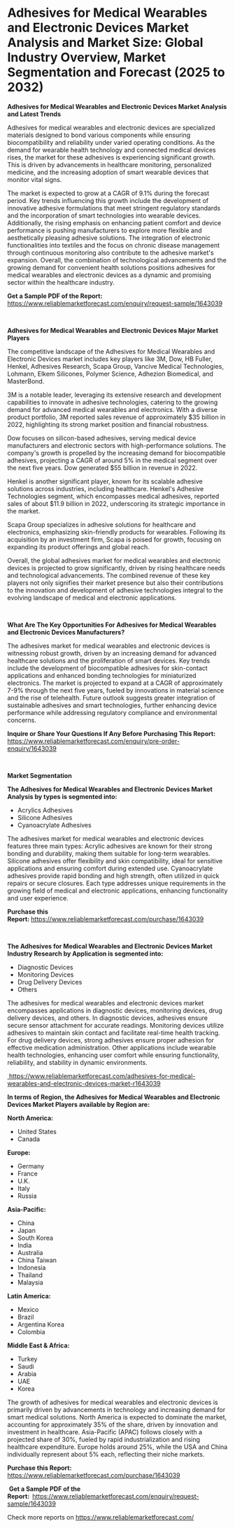 <p><h1>Adhesives for Medical Wearables and Electronic Devices Market Analysis and Market Size: Global Industry Overview, Market Segmentation and Forecast (2025 to 2032)</h1></p><p><strong>Adhesives for Medical Wearables and Electronic Devices Market Analysis and Latest Trends</strong></p>
<p><p>Adhesives for medical wearables and electronic devices are specialized materials designed to bond various components while ensuring biocompatibility and reliability under varied operating conditions. As the demand for wearable health technology and connected medical devices rises, the market for these adhesives is experiencing significant growth. This is driven by advancements in healthcare monitoring, personalized medicine, and the increasing adoption of smart wearable devices that monitor vital signs.</p><p>The market is expected to grow at a CAGR of 9.1% during the forecast period. Key trends influencing this growth include the development of innovative adhesive formulations that meet stringent regulatory standards and the incorporation of smart technologies into wearable devices. Additionally, the rising emphasis on enhancing patient comfort and device performance is pushing manufacturers to explore more flexible and aesthetically pleasing adhesive solutions. The integration of electronic functionalities into textiles and the focus on chronic disease management through continuous monitoring also contribute to the adhesive market's expansion. Overall, the combination of technological advancements and the growing demand for convenient health solutions positions adhesives for medical wearables and electronic devices as a dynamic and promising sector within the healthcare industry.</p></p>
<p><strong>Get a Sample PDF of the Report:&nbsp;</strong> <a href="https://www.reliablemarketforecast.com/enquiry/request-sample/1643039?utm_campaign=1110&utm_medium=2&utm_source=Github&utm_content=ia&utm_term=12012025&utm_id=adhesives-for-medical-wearables-and-electronic-devices">https://www.reliablemarketforecast.com/enquiry/request-sample/1643039</a></p>
<p>&nbsp;</p>
<p><strong>Adhesives for Medical Wearables and Electronic Devices Major Market Players</strong></p>
<p><p>The competitive landscape of the Adhesives for Medical Wearables and Electronic Devices market includes key players like 3M, Dow, HB Fuller, Henkel, Adhesives Research, Scapa Group, Vancive Medical Technologies, Lohmann, Elkem Silicones, Polymer Science, Adhezion Biomedical, and MasterBond. </p><p>3M is a notable leader, leveraging its extensive research and development capabilities to innovate in adhesive technologies, catering to the growing demand for advanced medical wearables and electronics. With a diverse product portfolio, 3M reported sales revenue of approximately $35 billion in 2022, highlighting its strong market position and financial robustness.</p><p>Dow focuses on silicon-based adhesives, serving medical device manufacturers and electronic sectors with high-performance solutions. The company's growth is propelled by the increasing demand for biocompatible adhesives, projecting a CAGR of around 5% in the medical segment over the next five years. Dow generated $55 billion in revenue in 2022.</p><p>Henkel is another significant player, known for its scalable adhesive solutions across industries, including healthcare. Henkel's Adhesive Technologies segment, which encompasses medical adhesives, reported sales of about $11.9 billion in 2022, underscoring its strategic importance in the market.</p><p>Scapa Group specializes in adhesive solutions for healthcare and electronics, emphasizing skin-friendly products for wearables. Following its acquisition by an investment firm, Scapa is poised for growth, focusing on expanding its product offerings and global reach.</p><p>Overall, the global adhesives market for medical wearables and electronic devices is projected to grow significantly, driven by rising healthcare needs and technological advancements. The combined revenue of these key players not only signifies their market presence but also their contributions to the innovation and development of adhesive technologies integral to the evolving landscape of medical and electronic applications.</p></p>
<p>&nbsp;</p>
<p><strong>What Are The Key Opportunities For Adhesives for Medical Wearables and Electronic Devices Manufacturers?</strong></p>
<p><p>The adhesives market for medical wearables and electronic devices is witnessing robust growth, driven by an increasing demand for advanced healthcare solutions and the proliferation of smart devices. Key trends include the development of biocompatible adhesives for skin-contact applications and enhanced bonding technologies for miniaturized electronics. The market is projected to expand at a CAGR of approximately 7-9% through the next five years, fueled by innovations in material science and the rise of telehealth. Future outlook suggests greater integration of sustainable adhesives and smart technologies, further enhancing device performance while addressing regulatory compliance and environmental concerns.</p></p>
<p><strong>Inquire or Share Your Questions If Any Before Purchasing This Report:</strong> <a href="https://www.reliablemarketforecast.com/enquiry/pre-order-enquiry/1643039?utm_campaign=1110&utm_medium=2&utm_source=Github&utm_content=ia&utm_term=12012025&utm_id=adhesives-for-medical-wearables-and-electronic-devices">https://www.reliablemarketforecast.com/enquiry/pre-order-enquiry/1643039</a></p>
<p>&nbsp;</p>
<p><strong>Market Segmentation</strong></p>
<p><strong>The Adhesives for Medical Wearables and Electronic Devices Market Analysis by types is segmented into:</strong></p>
<p><ul><li>Acrylics Adhesives</li><li>Silicone Adhesives</li><li>Cyanoacrylate Adhesives</li></ul></p>
<p><p>The adhesives market for medical wearables and electronic devices features three main types: Acrylic adhesives are known for their strong bonding and durability, making them suitable for long-term wearables. Silicone adhesives offer flexibility and skin compatibility, ideal for sensitive applications and ensuring comfort during extended use. Cyanoacrylate adhesives provide rapid bonding and high strength, often utilized in quick repairs or secure closures. Each type addresses unique requirements in the growing field of medical and electronic applications, enhancing functionality and user experience.</p></p>
<p><strong>Purchase this Report:&nbsp;</strong><a href="https://www.reliablemarketforecast.com/purchase/1643039?utm_campaign=1110&utm_medium=2&utm_source=Github&utm_content=ia&utm_term=12012025&utm_id=adhesives-for-medical-wearables-and-electronic-devices">https://www.reliablemarketforecast.com/purchase/1643039</a></p>
<p>&nbsp;</p>
<p><strong>The Adhesives for Medical Wearables and Electronic Devices Market Industry Research by Application is segmented into:</strong></p>
<p><ul><li>Diagnostic Devices</li><li>Monitoring Devices</li><li>Drug Delivery Devices</li><li>Others</li></ul></p>
<p><p>The adhesives for medical wearables and electronic devices market encompasses applications in diagnostic devices, monitoring devices, drug delivery devices, and others. In diagnostic devices, adhesives ensure secure sensor attachment for accurate readings. Monitoring devices utilize adhesives to maintain skin contact and facilitate real-time health tracking. For drug delivery devices, strong adhesives ensure proper adhesion for effective medication administration. Other applications include wearable health technologies, enhancing user comfort while ensuring functionality, reliability, and stability in dynamic environments.</p></p>
<p><a href="https://www.reliablemarketforecast.com/adhesives-for-medical-wearables-and-electronic-devices-market-r1643039?utm_campaign=1110&utm_medium=2&utm_source=Github&utm_content=ia&utm_term=12012025&utm_id=adhesives-for-medical-wearables-and-electronic-devices">&nbsp;https://www.reliablemarketforecast.com/adhesives-for-medical-wearables-and-electronic-devices-market-r1643039</a></p>
<p><strong>In terms of Region, the Adhesives for Medical Wearables and Electronic Devices Market Players available by Region are:</strong></p>
<p>
    <p> <strong> North America: </strong>
        <ul>
            <li>United States</li>
            <li>Canada</li>
        </ul>
        </p> 
    <p> <strong> Europe: </strong>
        <ul>
            <li>Germany</li>
            <li>France</li>
            <li>U.K.</li>
            <li>Italy</li>
            <li>Russia</li>
        </ul>
        </p> 
    <p> <strong> Asia-Pacific: </strong>
        <ul>
            <li>China</li>
            <li>Japan</li>
            <li>South Korea</li>
            <li>India</li>
            <li>Australia</li>
            <li>China Taiwan</li>
            <li>Indonesia</li>
            <li>Thailand</li>
            <li>Malaysia</li>
        </ul>
        </p> 
    <p> <strong> Latin America: </strong>
        <ul>
            <li>Mexico</li>
            <li>Brazil</li>
            <li>Argentina Korea</li>
            <li>Colombia</li>
        </ul>
        </p> 
    <p> <strong> Middle East & Africa: </strong>
        <ul>
            <li>Turkey</li>
            <li>Saudi</li>
            <li>Arabia</li>
            <li>UAE</li>
            <li>Korea</li>
        </ul>
    </p>
    </p>
<p><p>The growth of adhesives for medical wearables and electronic devices is primarily driven by advancements in technology and increasing demand for smart medical solutions. North America is expected to dominate the market, accounting for approximately 35% of the share, driven by innovation and investment in healthcare. Asia-Pacific (APAC) follows closely with a projected share of 30%, fueled by rapid industrialization and rising healthcare expenditure. Europe holds around 25%, while the USA and China individually represent about 5% each, reflecting their niche markets.</p></p>
<p><strong>Purchase this Report: </strong><a href="https://www.reliablemarketforecast.com/purchase/1643039?utm_campaign=1110&utm_medium=2&utm_source=Github&utm_content=ia&utm_term=12012025&utm_id=adhesives-for-medical-wearables-and-electronic-devices">https://www.reliablemarketforecast.com/purchase/1643039</a></p>
<p>&nbsp;<strong>Get a Sample PDF of the Report:&nbsp;&nbsp;</strong><a href="https://www.reliablemarketforecast.com/enquiry/request-sample/1643039?utm_campaign=1110&utm_medium=2&utm_source=Github&utm_content=ia&utm_term=12012025&utm_id=adhesives-for-medical-wearables-and-electronic-devices">https://www.reliablemarketforecast.com/enquiry/request-sample/1643039</a></p>
<p><strong></strong></p>
<p>Check more reports on <a href="https://www.reliablemarketforecast.com/?utm_campaign=1110&utm_medium=2&utm_source=Github&utm_content=ia&utm_term=12012025&utm_id=adhesives-for-medical-wearables-and-electronic-devices">https://www.reliablemarketforecast.com/</a></p>